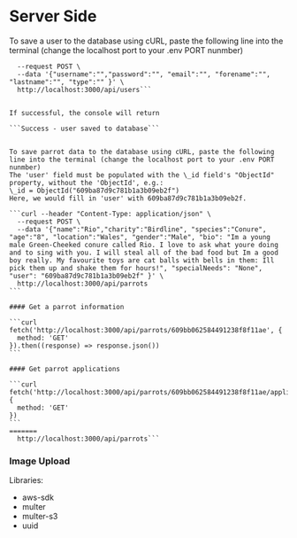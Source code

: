 # Server Side

To save a user to the database using cURL, paste the following line into the terminal (change the localhost port to your .env PORT nunmber)

````curl --header "Content-Type: application/json" \
  --request POST \
  --data '{"username":"","password":"", "email":"", "forename":"", "lastname":"", "type":"" }' \
  http://localhost:3000/api/users```


If successful, the console will return

```Success - user saved to database```


To save parrot data to the database using cURL, paste the following line into the terminal (change the localhost port to your .env PORT nunmber)
The 'user' field must be populated with the \_id field's "ObjectId" property, without the 'ObjectId', e.g.:
\_id = ObjectId("609ba87d9c781b1a3b09eb2f")
Here, we would fill in 'user' with 609ba87d9c781b1a3b09eb2f.

```curl --header "Content-Type: application/json" \
  --request POST \
  --data '{"name":"Rio","charity":"Birdline", "species":"Conure", "age":"8", "location":"Wales", "gender":"Male", "bio": "Im a young male Green-Cheeked conure called Rio. I love to ask what youre doing and to sing with you. I will steal all of the bad food but Im a good boy really. My favourite toys are cat balls with bells in them: Ill pick them up and shake them for hours!", "specialNeeds": "None", "user": "609ba87d9c781b1a3b09eb2f" }' \
  http://localhost:3000/api/parrots
```

#### Get a parrot information

```curl
fetch('http://localhost:3000/api/parrots/609bb062584491238f8f11ae', {
  method: 'GET'
}).then((response) => response.json())
```

#### Get parrot applications

```curl
fetch('http://localhost:3000/api/parrots/609bb062584491238f8f11ae/applications', {
  method: 'GET'
})
```
=======
  http://localhost:3000/api/parrots```
````

### Image Upload

Libraries:

-   aws-sdk
-   multer
-   multer-s3
-   uuid
